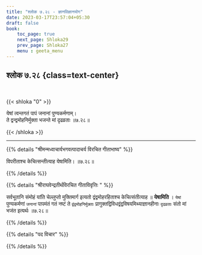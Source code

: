 ```yaml
---
title: "श्लोक ७.२८ - ज्ञानविज्ञानयोग"
date: 2023-03-17T23:57:04+05:30
draft: false
book:
    toc_page: true
    next_page: Shloka29
    prev_page: Shloka27
    menu : geeta_menu
---
```




## श्लोक ७.२८ {class=text-center}

<br/>

{{< shloka  "0"  >}}

येषां त्वन्तगतं पापं जनानां पुण्यकर्मणाम्।  
ते द्वन्द्वमोहनिर्मुक्ता भजन्ते मां दृढव्रताः ॥७.२८॥

{{< /shloka >}}

---


{{% details "श्रीमन्मध्वाचार्यभगवत्पादाचर्य विरचित  गीताभाष्य" %}}

विपरीताश्च केचित्सन्तीत्याह येषामिति। ॥७.२८॥

{{% /details %}}



{{% details "श्रीराघवेन्द्रतीर्थविरचित गीताविवृत्तिः " %}}

सर्वभूतानि संमोहं यांति चेल्लुप्तो मुक्तिमार्ग इत्यतो 
द्वंद्वमोहरहिताश्च केचित्संतीत्याह ॥ **येषामिति** । 
`येषां` पुण्यकर्मणां `जनानां` पापमंतं गतं नष्टं 
ते `द्वंद्वमोहनिर्मुक्ताः` 
प्रागुक्तद्विविधद्वंद्वविषयमिथ्याज्ञानहीनाः `दृढव्रताः` संतो
मां भजंत इत्यर्थः ॥७.२८॥


{{% /details %}}



{{% details "पद विचार" %}}


{{% /details %}}
